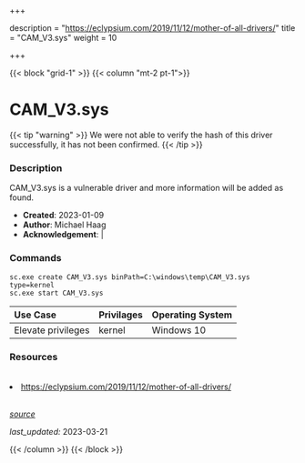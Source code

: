+++

description = "https://eclypsium.com/2019/11/12/mother-of-all-drivers/"
title = "CAM_V3.sys"
weight = 10

+++


{{< block "grid-1" >}}
{{< column "mt-2 pt-1">}}


# CAM_V3.sys 


{{< tip "warning" >}}
We were not able to verify the hash of this driver successfully, it has not been confirmed.
{{< /tip >}}


### Description

CAM_V3.sys is a vulnerable driver and more information will be added as found.

- **Created**: 2023-01-09
- **Author**: Michael Haag
- **Acknowledgement**:  | [](https://twitter.com/)

### Commands

```
sc.exe create CAM_V3.sys binPath=C:\windows\temp\CAM_V3.sys type=kernel
sc.exe start CAM_V3.sys
```

| Use Case | Privilages | Operating System | 
|:---- | ---- | ---- |
| Elevate privileges | kernel | Windows 10 |

### Resources
<br>
<li><a href=" https://eclypsium.com/2019/11/12/mother-of-all-drivers/"> https://eclypsium.com/2019/11/12/mother-of-all-drivers/</a></li>
<br>



[*source*](https://github.com/magicsword-io/LOLDrivers/tree/main/yaml/cam_v3.sys.yml)

*last_updated:* 2023-03-21








{{< /column >}}
{{< /block >}}
